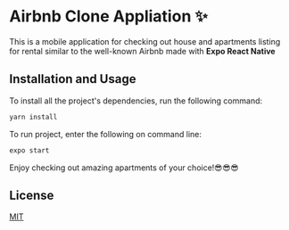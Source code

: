# Airbnb Clone Appliation ✨

This is a mobile application for checking out house and apartments listing for rental similar to the well-known Airbnb made with **Expo React Native**

## Installation and Usage

To install all the project's dependencies, run the following command:

```bash
yarn install
```

To run project, enter the following on command line:
```bash
expo start
```

Enjoy checking out amazing apartments of your choice!😎😎😎

## License

[MIT](https://choosealicense.com/licenses/mit/)
